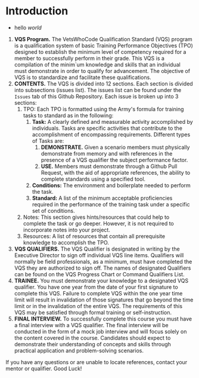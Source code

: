 # Introduction
- hello
*world*
1. **VQS Program.** The VetsWhoCode Qualification Standard (VQS) program is a qualification
system of basic Training Performance Objectives (TPO) designed to establish the minimum level of
competency required for a member to successfully perform in their grade. This VQS is a compilation of
the minim`um knowledge and skills that an individual must demonstrate in order to qualify for
advancement. The objective of VQS is to standardize and facilitate these qualifications.
1. **CONTENTS.** The VQS is divided into 12 sections. Each section is divided into subsections (issues list). The issues list can be found under the `Issues` tab of this Github Repository. Each issue is broken up into 3 sections:
    1. TPO: Each TPO is formatted using the Army's formula for training tasks to standard as in the following:
        1. **Task:** A clearly defined and measurable activity accomplished by individuals. Tasks are specific activities that contribute to the accomplishment of encompassing requirements. Different types of Tasks are:
            1. **DEMONSTRATE.** Given a scenario members must physically demonstrate from memory and with references in the presence of a VQS qualifier the subject performance factor.
            1. **USE.** Members must demonstrate through a Github Pull Request, with the aid of appropriate references, the ability to complete standards using a specified tool.
        1. **Conditions:** The environment and boilerplate needed to perform the task.
        1. **Standard:** A list of the minimum acceptable proficiencies required in the performance of the training task under a specific set of conditions.
    1. Notes: This section gives hints/resources that could help to complete the task or go deeper. However, it is not required to incorporate notes into your project.
    1. Resources: A list of resources that contain all prerequisite knowledge to accomplish the TPO.
1. **VQS QUALIFIERS.** The VQS Qualifier is designated in writing by the Executive Director to sign off
individual VQS line items. Qualifiers will normally be field professionals, as a minimum, must have
completed the VQS they are authorized to sign off. The names of designated Qualifiers can be found on
the VQS Progress Chart or Command Qualifiers List.
1. **TRAINEE.**  You must demonstrate your knowledge to a designated VQS qualifier. You have one year
from the date of your first signature to complete this VQS. Failure to complete VQS within the one year
time limit will result in invalidation of those signatures that go beyond the time limit or in the invalidation of
the entire VQS. The requirements of this VQS may be satisfied through formal training or self-instruction.
1. **FINAL INTERVIEW.** To successfully complete this course you must have a final interview with a VQS qualifier. The final interview will be conducted in the form of a mock job interview and will focus solely on the content covered in the course. Candidates should expect to demonstrate their understanding of concepts and skills through practical application and problem-solving scenarios.

If you have any questions or are unable to locate references, contact your mentor or qualifier. Good
Luck!
